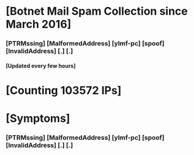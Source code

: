 # [Botnet Mail Spam Collection since March 2016]
### [PTRMssing] [MalformedAddress] [ylmf-pc] [spoof] [InvalidAddress] [.] [.]
#### [Updated every few hours]

# [Counting 103572 IPs]

# [Symptoms] 
###   [PTRMssing] [MalformedAddress] [ylmf-pc] [spoof] [InvalidAddress] [.] [.]
